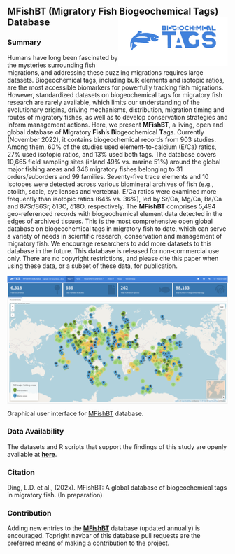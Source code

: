 
## **MFishBT** (**M**igratory **Fish** **B**iogeochemical **T**ags) Database <img src="image/logo.png" align="right" width="250" />

### Summary

Humans have long been fascinated by the mysteries surrounding fish migrations, and addressing these puzzling migrations requires large datasets. Biogeochemical tags, including bulk elements and isotopic ratios, are the most accessible biomarkers for powerfully tracking fish migrations. However, standardized datasets on biogeochemical tags for migratory fish research are rarely available, which limits our understanding of the evolutionary origins, driving mechanisms, distribution, migration timing and routes of migratory fishes, as well as to develop conservation strategies and inform management actions. Here, we present **MFishBT**, a living, open and global database of **M**igratory **Fish**’s **B**iogeochemical **T**ags. Currently (November 2022), it contains biogeochemical records from 903 studies. Among them, 60% of the studies used element-to-calcium (E/Ca) ratios, 27% used isotopic ratios, and 13% used both tags. The database covers 10,665 field sampling sites (inland 49% vs. marine 51%) around the global major fishing areas and 346 migratory fishes belonging to 31 orders/suborders and 99 families. Seventy-five trace elements and 10 isotopes were detected across various biomineral archives of fish (e.g., otolith, scale, eye lenses and vertebra). E/Ca ratios were examined more frequently than isotopic ratios (64% vs. 36%), led by Sr/Ca, Mg/Ca, Ba/Ca and 87Sr/86Sr, δ13C, δ18O, respectively. The **MFishBT** comprises 5,494 geo-referenced records with biogeochemical element data detected in the edges of archived tissues. This is the most comprehensive open global database on biogeochemical tags in migratory fish to date, which can serve a variety of needs in scientific research, conservation and management of migratory fish. We encourage researchers to add more datasets to this database in the future. This database is released for non-commercial use only. There are no copyright restrictions, and please cite this paper when using these data, or a subset of these data, for publication.

<img src="image/interface.png" align="center" width="auto" />

Graphical user interface for [MFishBT](https://fish-ecology.shinyapps.io/mfishbt) database.


### Data Availability

The datasets and R scripts that support the findings of this study are openly available at [**here**](https://github.com/Otoliths/MFishBT_shiny/tree/main/paper_code). 

### Citation

Ding, L.D. et al., (202x). MFishBT: A global database of biogeochemical tags in migratory fish. (In preparation)

### Contribution

Adding new entries to the [**MFishBT**](https://fish-ecology.shinyapps.io/mfishbt) database (updated annually) is encouraged. Topright navbar of this database pull requests are the preferred means of making a contribution to the project.
